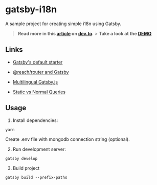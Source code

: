 # gatsby-i18n

A sample project for creating simple i18n using Gatsby.

> **Read more in this [article](https://dev.to/ryuuto829/multi-language-i18n-gatsby-app-with-hooks-2o31) on [dev.to](https://dev.to/).** > **Take a look at the [DEMO](https://ryuuto829.github.io/gatsby-i18n/)**

## Links

- [Gatsby's default starter](https://www.gatsbyjs.com/starters/gatsbyjs/gatsby-starter-default/)

- [@reach/router and Gatsby](https://www.gatsbyjs.com/docs/reach-router-and-gatsby/)

- [Multilingual Gatsby.js](https://kalinchernev.github.io/multilingual-gatsbyjs)

- [Static vs Normal Queries](https://www.gatsbyjs.com/docs/static-vs-normal-queries/)

## Usage

1. Install dependencies:

```shell
yarn
```

Create .env file with mongodb connection string (optional).

2. Run development server:

```shell
gatsby develop
```

3. Build project

```shell
gatsby build --prefix-paths
```
